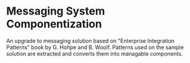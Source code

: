 # Messaging System Componentization
An upgrade to messaging solution based on "Enterprise Integration Patterns" book by G. Hohpe and B. Woolf. Patterns used on the sample solution are extracted and converts them into managable components.
